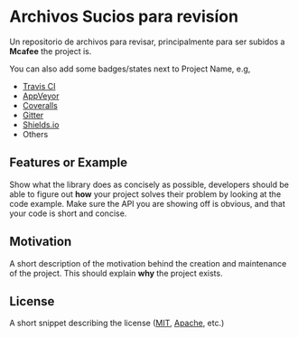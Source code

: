 # Archivos Sucios para revisíon
Un repositorio de archivos para revisar, principalmente para ser subidos a **Mcafee** the project is. 

You can also add some badges/states next to Project Name, e.g,
+ [Travis CI](https://travis-ci.org/)
+ [AppVeyor](http://www.appveyor.com/)
+ [Coveralls](https://coveralls.io/)
+ [Gitter](https://gitter.im/)
+ [Shields.io](http://shields.io/)
+ Others

## Features or Example

Show what the library does as concisely as possible, developers should be able to figure out **how** your project solves their problem by looking at the code example. Make sure the API you are showing off is obvious, and that your code is short and concise.

## Motivation

A short description of the motivation behind the creation and maintenance of the project. This should explain **why** the project exists.


## License

A short snippet describing the license ([MIT](http://opensource.org/licenses/mit-license.php), [Apache](http://opensource.org/licenses/Apache-2.0), etc.)
